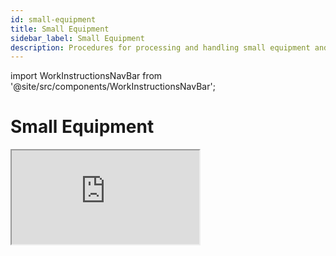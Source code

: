 ```yaml
---
id: small-equipment
title: Small Equipment
sidebar_label: Small Equipment
description: Procedures for processing and handling small equipment and components
---
```

import WorkInstructionsNavBar from '@site/src/components/WorkInstructionsNavBar';

<WorkInstructionsNavBar />

# Small Equipment

<iframe src="https://docs.google.com/document/d/e/2PACX-1vS97LVE8OVIbWjcc_XmsDcd3pP54amhGsnE6q96LaTVXmuHh9o4hoPZ5yeCsL99W323m4KZtSGW5M4z/pub?embedded=true"></iframe>